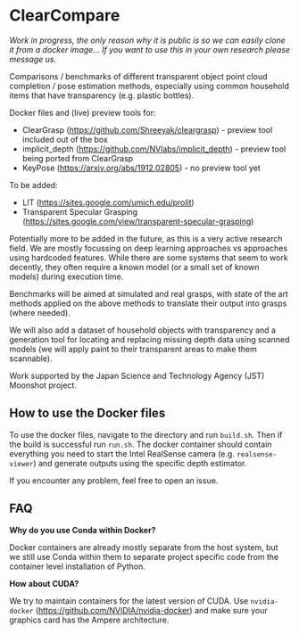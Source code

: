 # ClearCompare

_Work in progress, the only reason why it is public is so we can easily clone it from a docker image... If you want to use this in your own research please message us._

Comparisons / benchmarks of different transparent object point cloud completion / pose estimation methods, especially using common household items that have transparency (e.g. plastic bottles).

Docker files and (live) preview tools for:
* ClearGrasp (https://github.com/Shreeyak/cleargrasp) - preview tool included out of the box
* implicit\_depth (https://github.com/NVlabs/implicit_depth) - preview tool being ported from ClearGrasp
* KeyPose (https://arxiv.org/abs/1912.02805) - no preview tool yet

To be added:
* LIT (https://sites.google.com/umich.edu/prolit)
* Transparent Specular Grasping (https://sites.google.com/view/transparent-specular-grasping)

Potentially more to be added in the future, as this is a very active research field. We are mostly focussing on deep learning approaches vs approaches using hardcoded features. While there are some systems that seem to work decently, they often require a known model (or a small set of known models) during execution time.

Benchmarks will be aimed at simulated and real grasps, with state of the art methods applied on the above methods to translate their output into grasps (where needed).

We will also add a dataset of household objects with transparency and a generation tool for locating and replacing missing depth data using scanned models (we will apply paint to their transparent areas to make them scannable).

Work supported by the Japan Science and Technology Agency (JST) Moonshot project.

## How to use the Docker files

To use the docker files, navigate to the directory and run `build.sh`. Then if the build is successful run `run.sh`. The docker container should contain everything you need to start the Intel RealSense camera (e.g. `realsense-viewer`) and generate outputs using the specific depth estimator.

If you encounter any problem, feel free to open an issue.

## FAQ

**Why do you use Conda within Docker?**

Docker containers are already mostly separate from the host system, but we still use Conda within them to separate project specific code from the container level installation of Python.

**How about CUDA?**

We try to maintain containers for the latest version of CUDA. Use `nvidia-docker` (https://github.com/NVIDIA/nvidia-docker) and make sure your graphics card has the Ampere architecture.
